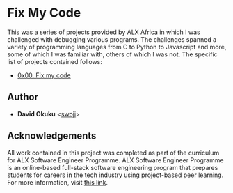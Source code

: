 # Fix My Code

This was a series of projects provided by ALX Africa in which I was
challenged with debugging various programs. The challenges spanned a variety of
programming languages from C to Python to Javascript and more, some of which I
was familiar with, others of which I was not. The specific list of projects
contained follows:

* [0x00. Fix my code](./0x00-challenge)

## Author

* __David Okuku__ <[swoji](https://github.com/swoji)>

## Acknowledgements

All work contained in this project was completed as part of the curriculum for
ALX Software Engineer Programme. ALX Software Engineer Programme is an online-based full-stack software
engineering program that prepares students for careers in the tech industry
using project-based peer learning. For more information, visit
[this link](https://www.alxafrica.com/).

